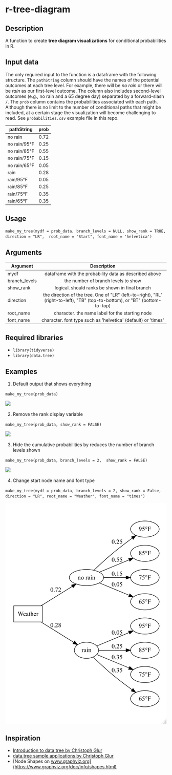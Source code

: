# r-tree-diagram

## Description

A function to create **tree diagram visualizations** for conditional probabilities in R. 

## Input data

The only required input to the function is a dataframe with the following structure. The `pathString` column 
should have the names of the potential outcomes at each tree level. For example, there will be *no rain* or there will be *rain* as our first-level outcome. 
The column also includes second-level outcomes (e.g., no rain and a 65 degree day) separated by a forward-slash `/`. The `prob` column contains the probabilities associated with 
each path. Although there is no limit to the number of conditional paths that might be included, at a certain stage the visualization will become challenging to read. See `probabilities.csv` example file in this repo.

| pathString | prob |
|----------|:-------------:|
| no rain | 0.72 |
| no rain/95°F | 0.25 |
| no rain/85°F | 0.55 |
| no rain/75°F | 0.15 |
| no rain/65°F |0.05 |
| rain | 0.28 |
| rain/95°F | 0.05 |
| rain/85°F | 0.25 |
| rain/75°F | 0.35 |
| rain/65°F | 0.35 |

## Usage

`make_my_tree(mydf = prob_data, branch_levels = NULL, show_rank = TRUE, direction = "LR",  root_name = "Start", font_name = 'helvetica')`

## Arguments

| Argument   |      Description      |  
|----------|:-------------:|
| mydf | dataframe with the probability data as described above |
| branch_levels | the number of branch levels to show       |  
| show_rank | logical. should ranks be shown in final branch |  
| direction | the direction of the tree. One of "LR" (left-to-right), "RL" (right-to-left), "TB" (top-to-bottom), or "BT" (bottom-to-top)  |  
| root_name | character. the name label for the starting node |  
| font_name | character. font type such as 'helvetica' (default) or 'times' |  

## Required libraries
* `library(tidyverse)`
* `library(data.tree)`

## Examples

1. Default output that shows everything

`make_my_tree(prob_data)`

![](output/default.png)

2. Remove the rank display variable

`make_my_tree(prob_data, show_rank = FALSE)` 

![](output/no_rank.png)

3. Hide the cumulative probabilities by reduces the number of branch levels shown

`make_my_tree(prob_data, branch_levels = 2,  show_rank = FALSE)` 

![](output/two_branch_levels.png)

4. Change start node name and font type

`make_my_tree(mydf = prob_data, branch_levels = 2, show_rank = False, direction = "LR", root_name = "Weather", font_name = "times")` 

![](output/formatting.png)

## Inspiration

* [Introduction to data.tree by Christoph Glur](https://cran.r-project.org/web/packages/data.tree/vignettes/data.tree.html)
* [data.tree sample applications by Christoph Glur](https://cran.r-project.org/web/packages/data.tree/vignettes/applications.html)
* [Node Shapes on www.graphviz.org](https://www.graphviz.org/doc/info/shapes.html)

